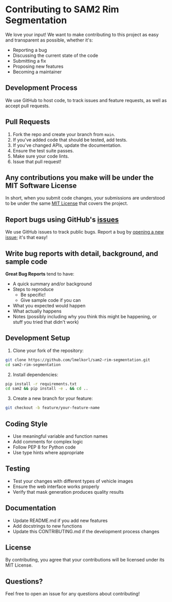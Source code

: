 # Contributing to SAM2 Rim Segmentation

We love your input! We want to make contributing to this project as easy and transparent as possible, whether it's:

- Reporting a bug
- Discussing the current state of the code
- Submitting a fix
- Proposing new features
- Becoming a maintainer

## Development Process

We use GitHub to host code, to track issues and feature requests, as well as accept pull requests.

## Pull Requests

1. Fork the repo and create your branch from `main`.
2. If you've added code that should be tested, add tests.
3. If you've changed APIs, update the documentation.
4. Ensure the test suite passes.
5. Make sure your code lints.
6. Issue that pull request!

## Any contributions you make will be under the MIT Software License

In short, when you submit code changes, your submissions are understood to be under the same [MIT License](http://choosealicense.com/licenses/mit/) that covers the project.

## Report bugs using GitHub's [issues](https://github.com/lmelkorl/sam2-rim-segmentation/issues)

We use GitHub issues to track public bugs. Report a bug by [opening a new issue](https://github.com/lmelkorl/sam2-rim-segmentation/issues/new); it's that easy!

## Write bug reports with detail, background, and sample code

**Great Bug Reports** tend to have:

- A quick summary and/or background
- Steps to reproduce
  - Be specific!
  - Give sample code if you can
- What you expected would happen
- What actually happens
- Notes (possibly including why you think this might be happening, or stuff you tried that didn't work)

## Development Setup

1. Clone your fork of the repository:
```bash
git clone https://github.com/lmelkorl/sam2-rim-segmentation.git
cd sam2-rim-segmentation
```

2. Install dependencies:
```bash
pip install -r requirements.txt
cd sam2 && pip install -e . && cd ..
```

3. Create a new branch for your feature:
```bash
git checkout -b feature/your-feature-name
```

## Coding Style

- Use meaningful variable and function names
- Add comments for complex logic
- Follow PEP 8 for Python code
- Use type hints where appropriate

## Testing

- Test your changes with different types of vehicle images
- Ensure the web interface works properly
- Verify that mask generation produces quality results

## Documentation

- Update README.md if you add new features
- Add docstrings to new functions
- Update this CONTRIBUTING.md if the development process changes

## License

By contributing, you agree that your contributions will be licensed under its MIT License.

## Questions?

Feel free to open an issue for any questions about contributing! 